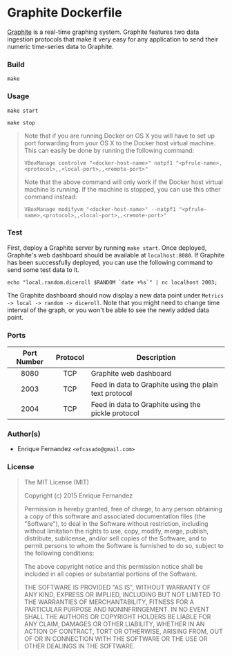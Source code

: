 Graphite Dockerfile
===================

[Graphite](http://graphite.wikidot.com/) is a real-time graphing system.
Graphite features two data ingestion protocols that make it very easy
for any application to send their numeric time-series data to Graphite.


### Build

```
make
```


### Usage

```
make start
```

```
make stop
```

> Note that if you are running Docker on OS X you will have to set up
> port forwarding from your OS X to the Docker host virtual machine.
> This can easily be done by running the following command:
>
> ```
> VBoxManage controlvm "<docker-host-name>" natpf1 "<pfrule-name>,<protocol>,,<local-port>,,<remote-port>"
> ```
>
> Note that the above command will only work if the Docker host
> virtual machine is running. If the machine is stopped, you can use
> this other command instead:
>
> ```
> VBoxManage modifyvm "<docker-host-name>" --natpf1 "<pfrule-name>,<protocol>,,<local-port>,,<remote-port>"
> ```


### Test

First, deploy a Graphite server by running `make start`. Once deployed,
Graphite's web dashboard should be available at `localhost:8080`. If
Graphite has been successfully deployed, you can use the following
command to send some test data to it.

```
echo "local.random.diceroll $RANDOM `date +%s`" | nc localhost 2003;
```

The Graphite dashboard should now display a new data point under
`Metrics -> local -> random -> diceroll`. Note that you might need to
change time interval of the graph, or you won't be able to see
the newly added data point.


### Ports

| Port Number | Protocol | Description                                                   |
|:-----------:|:--------:|---------------------------------------------------------------|
| 8080        | TCP      | Graphite web dashboard                                        |
| 2003        | TCP      | Feed in data to Graphite using the plain text protocol        |
| 2004        | TCP      | Feed in data to Graphite using the pickle protocol            |


### Author(s)

- Enrique Fernandez `<efcasado@gmail.com>`


### License

> The MIT License (MIT)
>
> Copyright (c) 2015 Enrique Fernandez
>
> Permission is hereby granted, free of charge, to any person obtaining a copy
> of this software and associated documentation files (the "Software"), to deal
> in the Software without restriction, including without limitation the rights
> to use, copy, modify, merge, publish, distribute, sublicense, and/or sell
> copies of the Software, and to permit persons to whom the Software is
> furnished to do so, subject to the following conditions:
>
> The above copyright notice and this permission notice shall be included in
> all copies or substantial portions of the Software.
>
> THE SOFTWARE IS PROVIDED "AS IS", WITHOUT WARRANTY OF ANY KIND, EXPRESS OR
> IMPLIED, INCLUDING BUT NOT LIMITED TO THE WARRANTIES OF MERCHANTABILITY,
> FITNESS FOR A PARTICULAR PURPOSE AND NONINFRINGEMENT. IN NO EVENT SHALL THE
> AUTHORS OR COPYRIGHT HOLDERS BE LIABLE FOR ANY CLAIM, DAMAGES OR OTHER
> LIABILITY, WHETHER IN AN ACTION OF CONTRACT, TORT OR OTHERWISE, ARISING FROM,
> OUT OF OR IN CONNECTION WITH THE SOFTWARE OR THE USE OR OTHER DEALINGS IN
> THE SOFTWARE.